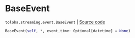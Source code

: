 # BaseEvent
`toloka.streaming.event.BaseEvent` | [Source code](https://github.com/Toloka/toloka-kit/blob/v0.1.26/src/streaming/event.py#L23)

```python
BaseEvent(self, *, event_time: Optional[datetime] = None)
```

